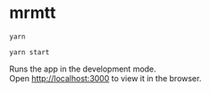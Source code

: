 # mrmtt

`yarn`

`yarn start`

Runs the app in the development mode.<br /> Open
[http://localhost:3000](http://localhost:3000) to view it in the browser.
